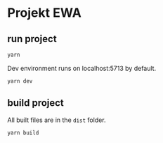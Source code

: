 # Projekt EWA

## run project

```sh
yarn
```

Dev environment runs on localhost:5713 by default.

```sh
yarn dev
```

## build project

All built files are in the `dist` folder.

```sh
yarn build
```

